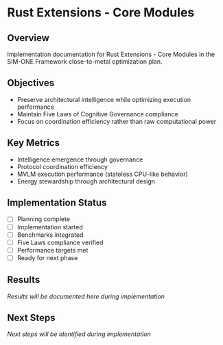 # Rust Extensions - Core Modules

## Overview
Implementation documentation for Rust Extensions - Core Modules in the SIM-ONE Framework close-to-metal optimization plan.

## Objectives
- Preserve architectural intelligence while optimizing execution performance
- Maintain Five Laws of Cognitive Governance compliance
- Focus on coordination efficiency rather than raw computational power

## Key Metrics
- Intelligence emergence through governance
- Protocol coordination efficiency  
- MVLM execution performance (stateless CPU-like behavior)
- Energy stewardship through architectural design

## Implementation Status
- [ ] Planning complete
- [ ] Implementation started
- [ ] Benchmarks integrated
- [ ] Five Laws compliance verified
- [ ] Performance targets met
- [ ] Ready for next phase

## Results
*Results will be documented here during implementation*

## Next Steps
*Next steps will be identified during implementation*
